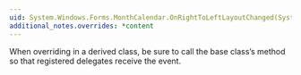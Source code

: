 ```yaml
---
uid: System.Windows.Forms.MonthCalendar.OnRightToLeftLayoutChanged(System.EventArgs)
additional_notes.overrides: *content
---
```


<p>When overriding <xref href="System.Windows.Forms.MonthCalendar.OnRightToLeftLayoutChanged(System.EventArgs)"></xref> in a derived class, be sure to call the base class’s <xref href="System.Windows.Forms.MonthCalendar.OnRightToLeftLayoutChanged(System.EventArgs)"></xref> method so that registered delegates receive the event.</p>


